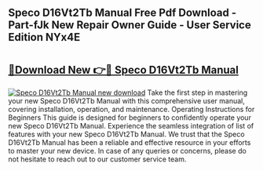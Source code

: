 ## Speco D16Vt2Tb Manual Free Pdf Download - Part-fJk New Repair Owner Guide - User Service Edition NYx4E

# <h2><a href="http://bc39790.oget.top/?id=Speco+D16Vt2Tb+Manual">🔗Download New 👉🔴 Speco D16Vt2Tb Manual</a></h2>

[![Speco D16Vt2Tb Manual new download](https://i.imgur.com/5g1atiW.png)](http://bc39790.oget.top/?id=Speco+D16Vt2Tb+Manual)
Take the first step in mastering your new Speco D16Vt2Tb Manual with this comprehensive user manual, covering installation, operation, and maintenance. Operating Instructions for Beginners This guide is designed for beginners to confidently operate your new Speco D16Vt2Tb Manual. Experience the seamless integration of list of features with your new Speco D16Vt2Tb Manual. We trust that the Speco D16Vt2Tb Manual has been a reliable and effective resource in your efforts to master your new device. In case of any queries or concerns, please do not hesitate to reach out to our customer service team.
